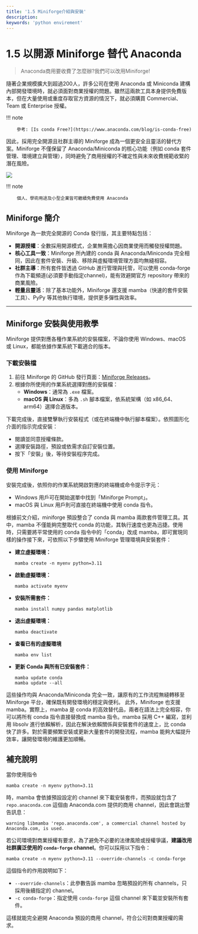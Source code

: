 ```yaml
---
title: '1.5 Miniforge介紹與安裝'
description:
keywords: 'python envirement'
---
```


# 1.5 以開源 Miniforge 替代 Anaconda
> Anaconda商用要收費了怎麼辦?我們可以改用Miniforge!

隨著企業規模擴大到超過200人，許多公司在使用 Anaconda 或 Miniconda 建構內部開發環境時，就必須面對商業授權的問題。雖然這兩款工具本身提供免費版本，但在大量使用或重度存取官方資源的情況下，就必須購買 Commercial、Team 或 Enterprise 授權。

!!! note

        參考: [Is conda Free?](https://www.anaconda.com/blog/is-conda-free)

因此，採用完全開源且社群主導的 Miniforge 成為一個更安全且靈活的替代方案。Miniforge 不僅保留了 Anaconda/Miniconda 的核心功能（例如 conda 套件管理、環境建立與管理），同時避免了商用授權的不確定性與未來收費規範收緊的潛在風險。

![](https://miro.medium.com/v2/resize:fit:720/format:webp/1*vSN4f1iapNT24YFuZia2DA.png)

!!! note

        個人、學術用途及小型企業皆可繼續免費使用 Anaconda

## Miniforge 簡介

Miniforge 為一款完全開源的 Conda 發行版，其主要特點包括：

- **開源授權**：全數採用開源模式，企業無需擔心因商業使用而觸發授權問題。
- **核心工具一致**：Miniforge 所內建的 conda 與 Anaconda/Miniconda 完全相同，因此在套件安裝、升級、移除與虛擬環境管理方面均無縫相容。
- **社群主導**：所有套件皆透過 GitHub 進行管理與托管，可以使用 conda-forge 作為下載頻道(必須要手動指定channel)，能有效避開官方 repository 帶來的商業風險。
- **輕量且靈活**：除了基本功能外，Miniforge 還支援 mamba（快速的套件安裝工具）、PyPy 等其他執行環境，提供更多彈性與效率。

---

## Miniforge 安裝與使用教學

Miniforge 提供對應各種作業系統的安裝檔案，不論你使用 Windows、macOS 或 Linux，都能依據作業系統下載適合的版本。

### 下載安裝檔

1. 前往 Miniforge 的 GitHub 發行頁面：[Miniforge Releases](https://github.com/conda-forge/miniforge/releases)。
2. 根據你所使用的作業系統選擇對應的安裝檔：
   - **Windows**：通常為 `.exe` 檔案。
   - **macOS 與 Linux**：多為 `.sh` 腳本檔案，依系統架構（如 x86_64、arm64）選擇合適版本。

下載完成後，直接雙擊執行安裝程式（或在終端機中執行腳本檔案）。依照圖形化介面的指示完成安裝：
- 閱讀並同意授權條款。
- 選擇安裝路徑，預設或依需求自訂安裝位置。
- 按下「安裝」後，等待安裝程序完成。

### 使用 Miniforge
安裝完成後，依照你的作業系統開啟對應的終端機或命令提示字元：

- Windows 用戶可在開始選單中找到「Miniforge Prompt」。
- macOS 與 Linux 用戶則可直接在終端機中使用 conda 指令。

根據前文介紹，miniforge 預設整合了 conda 與 mamba 兩款套件管理工具。其中，mamba 不僅能夠完整取代 conda 的功能，其執行速度也更為迅捷。使用時，只需要將平常使用的 conda 指令中的「conda」改成 mamba，即可實現同樣的操作接下來，可依照以下步驟使用 Miniforge 管理環境與安裝套件：

- **建立虛擬環境：**

  ```
  mamba create -n myenv python=3.11  
  ```

- **啟動虛擬環境：**

  ```
  mamba activate myenv  
  ```

- **安裝所需套件：**

  ```
  mamba install numpy pandas matplotlib  
  ```

- **退出虛擬環境：**

  ```
  mamba deactivate  
  ```

- **查看已有的虛擬環境**

  ```
  mamba env list
  ```

- **更新 Conda 與所有已安裝套件：**

  ```
  mamba update conda  
  mamba update --all  
  ```

這些操作均與 Anaconda/Miniconda 完全一致，讓原有的工作流程無縫轉移至 Miniforge 平台，確保既有開發環境的穩定與便利。
此外，Miniforge 也支援 mamba。實際上，mamba 是 conda 的高效替代品，兩者在語法上完全相容，你可以將所有 conda 指令直接替換成 mamba 指令。mamba 採用 C++ 編寫，並利用 libsolv 進行依賴解析，因此在解決依賴關係與安裝套件的速度上，比 conda 快了許多。對於需要頻繁安裝或更新大量套件的開發流程，mamba 能夠大幅提升效率，讓開發環境的維護更加順暢。

## 補充說明
當你使用指令

```
mamba create -n myenv python=3.11
```

時，mamba 會依據預設設定的 channel 來下載安裝套件，而預設就包含了 `repo.anaconda.com` 這個由 Anaconda.com 提供的商用 channel，因此會跳出警告訊息：

```
warning libmamba 'repo.anaconda.com', a commercial channel hosted by Anaconda.com, is used.
```

若公司環境對商業授權有要求，為了避免不必要的法律風險或授權爭議，**建議改用社群廣泛使用的 `conda-forge` channel**。你可以採用以下指令：

```
mamba create -n myenv python=3.11 --override-channels -c conda-forge
```

這個指令的作用說明如下：

- `--override-channels`：此參數告訴 mamba 忽略預設的所有 channels，只採用後續指定的 channel。
- `-c conda-forge`：指定使用 `conda-forge` 這個 channel 來下載並安裝所有套件。

這樣就能完全避開 Anaconda 預設的商用 channel，符合公司對商業授權的需求。

